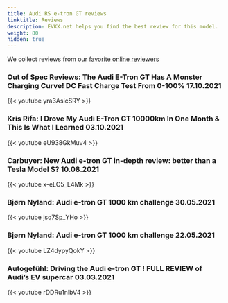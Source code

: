 ```yaml
---
title: Audi RS e-tron GT reviews
linktitle: Reviews
description: EVKX.net helps you find the best review for this model. 
weight: 80
hidden: true
---
```

<object type="image/svg+xml" data="../modelnavigation.svg"></object>
We collect reviews from our [favorite online reviewers](/guides/evreviewers/)

### Out of Spec Reviews: The Audi E-Tron GT Has A Monster Charging Curve! DC Fast Charge Test From 0-100% 17.10.2021

{{< youtube yra3AsicSRY >}}

### Kris Rifa: I Drove My Audi E-Tron GT 10000km In One Month & This Is What I Learned 03.10.2021

{{< youtube eU938GkMuv4 >}}

### Carbuyer: New Audi e-tron GT in-depth review: better than a Tesla Model S? 10.08.2021

{{< youtube x-eLO5_L4Mk >}}

### Bjørn Nyland: Audi e-tron GT 1000 km challenge 30.05.2021

{{< youtube jsq7Sp_YHo >}}

### Bjørn Nyland: Audi e-tron GT 1000 km challenge 22.05.2021

{{< youtube LZ4dypyQokY >}}

### Autogefühl: Driving the Audi e-tron GT ! FULL REVIEW of Audi’s EV supercar 03.03.2021

{{< youtube rDDRu1nlbV4 >}}

